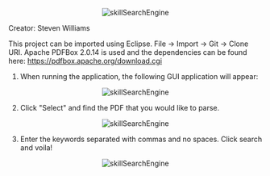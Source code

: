 <p align="center">
  <img src="https://github.com/bluesNbrews/SkillSearchEngine/blob/master/titleImage.png" title="skillSearchEngine">
</p>

Creator: Steven Williams

This project can be imported using Eclipse. File -> Import -> Git -> Clone URI.
Apache PDFBox 2.0.14 is used and the dependencies can be found here: https://pdfbox.apache.org/download.cgi

1) When running the application, the following GUI application will appear:
<p align="center">
  <img src="https://github.com/bluesNbrews/SkillSearchEngine/blob/master/guiImage.png" title="skillSearchEngine">
</p>

2) Click "Select" and find the PDF that you would like to parse.  
<p align="center">
  <img src="https://github.com/bluesNbrews/SkillSearchEngine/blob/master/fileSearch.png" title="skillSearchEngine">
</p>

3) Enter the keywords separated with commas and no spaces. Click search and voila!
<p align="center">
  <img src="https://github.com/bluesNbrews/SkillSearchEngine/blob/master/afterRun.png" title="skillSearchEngine">
</p>

